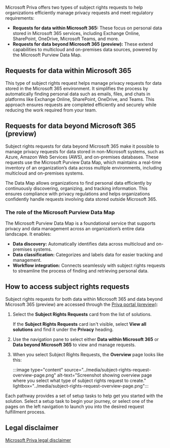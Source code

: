 Microsoft Priva offers two types of subject rights requests to help organizations efficiently manage privacy requests and meet regulatory requirements:

- **Requests for data within Microsoft 365:** These focus on personal data stored in Microsoft 365 services, including Exchange Online, SharePoint, OneDrive, Microsoft Teams, and more.
- **Requests for data beyond Microsoft 365 (preview):** These extend capabilities to multicloud and on-premises data sources, powered by the Microsoft Purview Data Map.

## Requests for data within Microsoft 365

This type of subject rights request helps manage privacy requests for data stored in the Microsoft 365 environment. It simplifies the process by automatically finding personal data such as emails, files, and chats in platforms like Exchange Online, SharePoint, OneDrive, and Teams. This approach ensures requests are completed efficiently and securely while reducing the work required from your team.

## Requests for data beyond Microsoft 365 (preview)

Subject rights requests for data beyond Microsoft 365 make it possible to manage privacy requests for data stored in non-Microsoft systems, such as Azure, Amazon Web Services (AWS), and on-premises databases. These requests use the Microsoft Purview Data Map, which maintains a real-time inventory of an organization’s data across multiple environments, including multicloud and on-premises systems.

The Data Map allows organizations to find personal data efficiently by continuously discovering, organizing, and tracking information. This ensures compliance with privacy regulations and helps organizations confidently handle requests involving data stored outside Microsoft 365.

### The role of the Microsoft Purview Data Map

The Microsoft Purview Data Map is a foundational service that supports privacy and data management across an organization’s entire data landscape. It enables:

- **Data discovery:** Automatically identifies data across multicloud and on-premises systems.
- **Data classification:** Categorizes and labels data for easier tracking and management.
- **Workflow integration:** Connects seamlessly with subject rights requests to streamline the process of finding and retrieving personal data.

## How to access subject rights requests

Subject rights requests for both data within Microsoft 365 and data beyond Microsoft 365 (preview) are accessed through the [Priva portal (preview)](https://purview.microsoft.com/priva):

1. Select the **Subject Rights Requests** card from the list of solutions.

   If the **Subject Rights Requests** card isn't visible, select **View all solutions** and find it under the **Privacy** heading.

1. Use the navigation pane to select either **Data within Microsoft 365** or **Data beyond Microsoft 365** to view and manage requests.

1. When you select Subject Rights Requests, the **Overview** page looks like this:

   :::image type="content" source="../media/subject-rights-request-overview-page.png" alt-text="Screenshot showing overview page where you select what type of subject rights request to create." lightbox="../media/subject-rights-request-overview-page.png":::

Each pathway provides a set of setup tasks to help get you started with the solution. Select a setup task to begin your journey, or select one of the pages on the left navigation to launch you into the desired request fulfillment process.

## Legal disclaimer

[Microsoft Priva legal disclaimer](/privacy/priva/priva-disclaimer?azure-portal=true)
